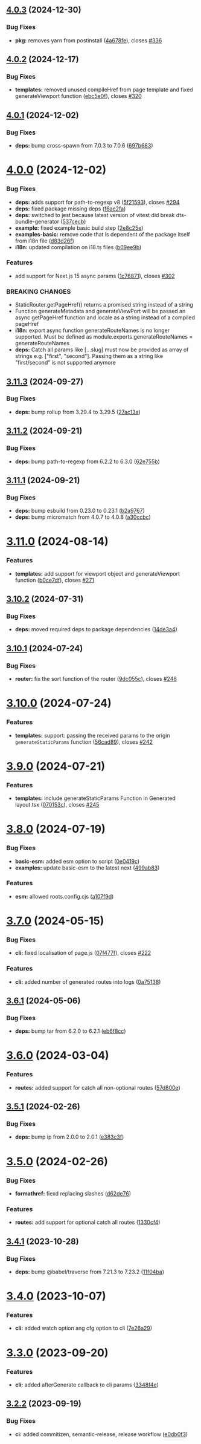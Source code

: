 ## [4.0.3](https://github.com/svobik7/next-roots/compare/v4.0.2...v4.0.3) (2024-12-30)


### Bug Fixes

* **pkg:** removes yarn from postinstall ([4a678fe](https://github.com/svobik7/next-roots/commit/4a678feacc0820b2e4b95b82483e3b04844db0e3)), closes [#336](https://github.com/svobik7/next-roots/issues/336)

## [4.0.2](https://github.com/svobik7/next-roots/compare/v4.0.1...v4.0.2) (2024-12-17)


### Bug Fixes

* **templates:** removed unused compileHref from page template and fixed generateViewport function ([ebc5e0f](https://github.com/svobik7/next-roots/commit/ebc5e0fa5c5d4c2c060aba5542f8dac5bd90ba11)), closes [#320](https://github.com/svobik7/next-roots/issues/320)

## [4.0.1](https://github.com/svobik7/next-roots/compare/v4.0.0...v4.0.1) (2024-12-02)


### Bug Fixes

* **deps:** bump cross-spawn from 7.0.3 to 7.0.6 ([697b683](https://github.com/svobik7/next-roots/commit/697b6839dd76da6b6bbc204e9798bc039e7cc768))

# [4.0.0](https://github.com/svobik7/next-roots/compare/v3.11.3...v4.0.0) (2024-12-02)


### Bug Fixes

* **deps:** adds support for path-to-regexp v8 ([5f21593](https://github.com/svobik7/next-roots/commit/5f215935084b0297dbf9d61429eb3cc43cfa06bc)), closes [#294](https://github.com/svobik7/next-roots/issues/294)
* **deps:** fixed package missing deps ([f6ae2fa](https://github.com/svobik7/next-roots/commit/f6ae2fa77fcede5ca462de285d24a51c92983c6d))
* **deps:** switched to jest because latest version of vitest did break dts-bundle-generator ([537cecb](https://github.com/svobik7/next-roots/commit/537cecbfca940fbea6ad6d08f9527a3af560a315))
* **example:** fixed example basic build step ([2e8c25e](https://github.com/svobik7/next-roots/commit/2e8c25ebf203199cca99f9515ed6d319a861a90b))
* **examples-basic:** remove code that is dependent of the package itself from i18n file ([d83d26f](https://github.com/svobik7/next-roots/commit/d83d26fe1255729ccaa486c86d618e262d547085))
* **i18n:** updated compilation on i18.ts files ([b09ee9b](https://github.com/svobik7/next-roots/commit/b09ee9bf90e790e0f3c7e46a6b439ff4ada11648))


### Features

* add support for Next.js 15 async params ([1c76871](https://github.com/svobik7/next-roots/commit/1c768710e39e73152c6b7b42cd1d01e9a08dab74)), closes [#302](https://github.com/svobik7/next-roots/issues/302)


### BREAKING CHANGES

* StaticRouter.getPageHref() returns a promised string instead of a string
* Function generateMetadata and generateViewPort will be passed an async getPageHref function and locale as a string instead of a compiled pageHref
* **i18n:** export async function generateRouteNames is no longer supported. Must be defined as
module.exports.generateRouteNames = generateRouteNames
* **deps:** Catch all params like [...slug] must now be provided as array of strings e.g.
["first", "second"]. Passing them as a string like "first/second" is not supported anymore

## [3.11.3](https://github.com/svobik7/next-roots/compare/v3.11.2...v3.11.3) (2024-09-27)


### Bug Fixes

* **deps:** bump rollup from 3.29.4 to 3.29.5 ([27ac13a](https://github.com/svobik7/next-roots/commit/27ac13a386bdd9cae8fac30b9e64962bb122ecad))

## [3.11.2](https://github.com/svobik7/next-roots/compare/v3.11.1...v3.11.2) (2024-09-21)


### Bug Fixes

* **deps:** bump path-to-regexp from 6.2.2 to 6.3.0 ([62e755b](https://github.com/svobik7/next-roots/commit/62e755b0918351f15c945398b9b3b50733e959be))

## [3.11.1](https://github.com/svobik7/next-roots/compare/v3.11.0...v3.11.1) (2024-09-21)


### Bug Fixes

* **deps:** bump esbuild from 0.23.0 to 0.23.1 ([b2a9767](https://github.com/svobik7/next-roots/commit/b2a9767dcfc3cb012785f9588243d76355ecf538))
* **deps:** bump micromatch from 4.0.7 to 4.0.8 ([a30ccbc](https://github.com/svobik7/next-roots/commit/a30ccbcbbcbd60a628d319d837a908108ab5b587))

# [3.11.0](https://github.com/svobik7/next-roots/compare/v3.10.2...v3.11.0) (2024-08-14)


### Features

* **templates:** add support for viewport object and generateViewport function ([b0ce7df](https://github.com/svobik7/next-roots/commit/b0ce7dfbe78c674d01406131a1ee3af72054cde6)), closes [#271](https://github.com/svobik7/next-roots/issues/271)

## [3.10.2](https://github.com/svobik7/next-roots/compare/v3.10.1...v3.10.2) (2024-07-31)


### Bug Fixes

* **deps:** moved required deps to package dependencies ([14de3a4](https://github.com/svobik7/next-roots/commit/14de3a43babaed9e85dc79be0949c1bbf97bd0ee))

## [3.10.1](https://github.com/svobik7/next-roots/compare/v3.10.0...v3.10.1) (2024-07-24)


### Bug Fixes

* **router:** fix the sort function of the router ([9dc055c](https://github.com/svobik7/next-roots/commit/9dc055cd8b30bd4245422d2b0c3b8e8a88bc658e)), closes [#248](https://github.com/svobik7/next-roots/issues/248)

# [3.10.0](https://github.com/svobik7/next-roots/compare/v3.9.0...v3.10.0) (2024-07-24)


### Features

* **templates:** support: passing the received params to the origin `generateStaticParams` function ([56cad89](https://github.com/svobik7/next-roots/commit/56cad89588bf5779c0b36254dd62d46d994f1cb5)), closes [#242](https://github.com/svobik7/next-roots/issues/242)

# [3.9.0](https://github.com/svobik7/next-roots/compare/v3.8.0...v3.9.0) (2024-07-21)


### Features

* **templates:** include generateStaticParams Function in Generated layout.tsx ([070153c](https://github.com/svobik7/next-roots/commit/070153caa352d54dcf37b1983e356c1c8e8c6738)), closes [#245](https://github.com/svobik7/next-roots/issues/245)

# [3.8.0](https://github.com/svobik7/next-roots/compare/v3.7.0...v3.8.0) (2024-07-19)


### Bug Fixes

* **basic-esm:** added esm option to script ([0e0419c](https://github.com/svobik7/next-roots/commit/0e0419c10f73c6f296946b4545ddef0a460347f3))
* **examples:** update basic-esm to the latest next ([499ab83](https://github.com/svobik7/next-roots/commit/499ab83fbae7d148023485fb05a46691b42ac742))


### Features

* **esm:** allowed roots.config.cjs ([a107f9d](https://github.com/svobik7/next-roots/commit/a107f9d5ad32f69933dafc4155320a6fbe527a4f))

# [3.7.0](https://github.com/svobik7/next-roots/compare/v3.6.1...v3.7.0) (2024-05-15)


### Bug Fixes

* **cli:** fixed localisation of page.js ([07f477f](https://github.com/svobik7/next-roots/commit/07f477fb88e12bfad38b48151f3d8ece570a8828)), closes [#222](https://github.com/svobik7/next-roots/issues/222)


### Features

* **cli:** added number of generated routes into logs ([0a75138](https://github.com/svobik7/next-roots/commit/0a75138688434504b13b8a293a343df38ddd88be))

## [3.6.1](https://github.com/svobik7/next-roots/compare/v3.6.0...v3.6.1) (2024-05-06)


### Bug Fixes

* **deps:** bump tar from 6.2.0 to 6.2.1 ([eb6f8cc](https://github.com/svobik7/next-roots/commit/eb6f8cc0815e7944337e47f77e755062145c522c))

# [3.6.0](https://github.com/svobik7/next-roots/compare/v3.5.1...v3.6.0) (2024-03-04)


### Features

* **routes:** added support for catch all non-optional routes ([57d800e](https://github.com/svobik7/next-roots/commit/57d800ecca77d37fd61c98a0d2a7df340bbf8bb3))

## [3.5.1](https://github.com/svobik7/next-roots/compare/v3.5.0...v3.5.1) (2024-02-26)


### Bug Fixes

* **deps:** bump ip from 2.0.0 to 2.0.1 ([e383c3f](https://github.com/svobik7/next-roots/commit/e383c3f9840cccc71ffca477e590dca13f074852))

# [3.5.0](https://github.com/svobik7/next-roots/compare/v3.4.1...v3.5.0) (2024-02-26)


### Bug Fixes

* **formathref:** fiexd replacing slashes ([d62de76](https://github.com/svobik7/next-roots/commit/d62de76b4eedf18860baeb2503671fa4ae5a9572))


### Features

* **routes:** add support for optional catch all routes ([1330cf4](https://github.com/svobik7/next-roots/commit/1330cf4f7bcf6deb18d8454c620837d7fc625612))

## [3.4.1](https://github.com/svobik7/next-roots/compare/v3.4.0...v3.4.1) (2023-10-28)

### Bug Fixes

- **deps:** bump @babel/traverse from 7.21.3 to 7.23.2 ([11f04ba](https://github.com/svobik7/next-roots/commit/11f04baa74295764b81d41f2f9befb38527b9a4d))

# [3.4.0](https://github.com/svobik7/next-roots/compare/v3.3.0...v3.4.0) (2023-10-07)

### Features

- **cli:** added watch option ang cfg option to cli ([7e26a29](https://github.com/svobik7/next-roots/commit/7e26a2963f3f48690e44e28e634d2c36e85a8e98))

# [3.3.0](https://github.com/svobik7/next-roots/compare/v3.2.2...v3.3.0) (2023-09-20)

### Features

- **cli:** added afterGenerate callback to cli params ([3348f4e](https://github.com/svobik7/next-roots/commit/3348f4e2ef8866417ed396b809d9ae86d6cec58b))

## [3.2.2](https://github.com/svobik7/next-roots/compare/v3.2.1...v3.2.2) (2023-09-19)

### Bug Fixes

- **ci:** added commitizen, semantic-release, release workflow ([e0db0f3](https://github.com/svobik7/next-roots/commit/e0db0f3d199c5e726e8e11c1a597fafa5e85daca))
